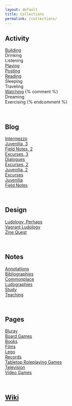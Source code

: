 ```yaml
---
layout: default
title: Collections
permalink: /collections/
---
```


## Activity

[Building](/building/)
<br>Drinking
<br>Listening
<br>[Playing](/playing/)
<br>[Posting](/posting/)
<br>[Reading](/reading/)
<br>Sleeping
<br>Traveling
<br>[Watching](/watching/)
{% comment %}
<br>Dreaming
<br>Exercising
{% endcomment %}

<br>

## Blog

[Intermezzo](/intermezzo/)
<br>[Juvenilia, 3](/juvenilia-3/)
<br>[Field Notes, 2](/field-notes-2/)
<br>[Excurses, 3](/excurses-3/)
<br>[Dialogues](/dialogues/)
<br>[Excurses, 2](/excurses-2/)
<br>[Juvenilia, 2](/juvenilia-2/)
<br>[Excurses](/excurses/)
<br>[Juvenilia](/juvenilia/)
<br>[Field Notes](/field-notes/)

<br>

## Design

[Ludology, Perhaps](/ludology-perhaps/)
<br>[Vagrant Ludology](/vagrant-ludology/)
<br>[Zine Quest](/zine-quest/)

<br>

## Notes

[Annotations](/annotations/)
<br>[Bibliographies](/bibliographies/)
<br>[Commonplace](/commonplace/)
<br>[Ludographies](/ludographies/)
<br>[Study](/study/)
<br>[Teaching](/teaching/)

<br>

## Pages

[Bluray](/bluray/)
<br>[Board Games](/boardgames/)
<br>[Books](/books/)
<br>[Films](/films/)
<br>[Lego](/lego/)
<br>[Records](/records/)
<br>[Tabletop Roleplaying Games](/ttrpgs/)
<br>[Television](/television/)
<br>[Video Games](/videogames/)

<br>

## [Wiki](/wiki/)
